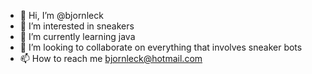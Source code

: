 - 👋 Hi, I’m @bjornleck
- 👀 I’m interested in sneakers
- 🌱 I’m currently learning java
- 💞️ I’m looking to collaborate on everything that involves sneaker bots
- 📫 How to reach me bjornleck@hotmail.com

<!---
bjornleck/bjornleck is a ✨ special ✨ repository because its `README.md` (this file) appears on your GitHub profile.
You can click the Preview link to take a look at your changes.
--->
